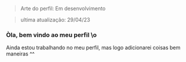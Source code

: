 > Arte do perfil: Em desenvolvimento

> ultima atualização: 29/04/23

### Òla, bem vindo ao meu perfil \o

Ainda estou trabalhando no meu perfil, mas logo adicionarei coisas bem maneiras ^^
